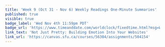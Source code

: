 ```yaml
---
title: 'Week 9 (Oct 31 - Nov 6) Weekly Readings One-Minute Summaries'
published: true
visible: true
badge_label: 'Wed Nov 4th 11:59pm PDT'
badge_url: 'https://www.timeanddate.com/worldclock/fixedtime.html?msg=Week+2+%28Sep+12+-+18%29+Weekly+Readings+One-Minute+Summaries+Due+Date&iso=20201104T2359&p1=256'
link_text: 'Not Just Pretty: Building Emotion Into Your Websites'
link_url: 'https://canvas.sfu.ca/courses/56304/assignments/504154'
---
```

